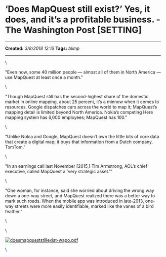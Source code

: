 ‘Does MapQuest still exist?’ Yes, it does, and it’s a profitable business. - The Washington Post [SETTING]
==========================================================================================================

  -------------- ------------------
  **Created:**   *3/8/2018 12:16*
  **Tags:**      *blimp*
  -------------- ------------------

\

"Even now, some 40 million people — almost all of them in North America
— use MapQuest at least once a month."

\

"Though MapQuest still has the second-highest share of the domestic
market in online mapping, about 25 percent, it’s a minnow when it comes
to resources. Google dispatches cars across the world to map it;
MapQuest’s mapping detail is limited beyond North America. Nokia’s
competing Here mapping system has 6,000 employees; MapQuest has 100."

\

"Unlike Nokia and Google, MapQuest doesn’t own the little bits of core
data that create a digital map; it buys that information from a Dutch
company, TomTom."

\

"In an earnings call last November [2015,] Tim Armstrong, AOL’s chief
executive, called MapQuest a 'very strategic asset.'"

\

"One woman, for instance, said she worried about driving the wrong way
down a one-way street, and MapQuest realized there was a better way to
mark such roads. When the mobile app was introduced in late-2013,
one-way streets were more easily identifiable, marked like the vanes of
a bird feather."

\

\

[![doesmapqueststillexist-wapo.pdf](‘Does%20MapQuest%20still%20exist’%20Yes,%20it%20does,%20and_files/93f48dac78ec8a7225dec5bb64c791be.png)](‘Does%20MapQuest%20still%20exist’%20Yes,%20it%20does,%20and_files/doesmapqueststillexist-wapo.pdf)

\

 
